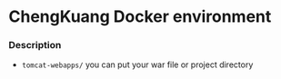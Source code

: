 # ChengKuang Docker environment
### Description 
* `tomcat-webapps/` you can put your war file or project directory


